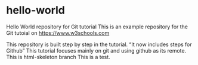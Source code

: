 # hello-world
Hello World repository for Git tutorial
This is an example repository for the Git tutoial on https://www.w3schools.com

This repository is built step by step in the tutorial.
“It now includes steps for Github”
This tutorial focuses mainly on git and using github as its remote.
This is html-skeleton branch
This is a test.